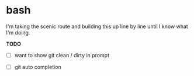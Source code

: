 # bash

I'm taking the scenic route and building this up line by line until I know what I'm doing.

**TODO**

- [ ] want to show git clean / dirty in prompt
- [ ] git auto completion



